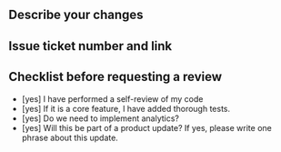 ## Describe your changes

## Issue ticket number and link

## Checklist before requesting a review
- [yes] I have performed a self-review of my code
- [yes] If it is a core feature, I have added thorough tests.
- [yes] Do we need to implement analytics?
- [yes] Will this be part of a product update? If yes, please write one phrase about this update.
